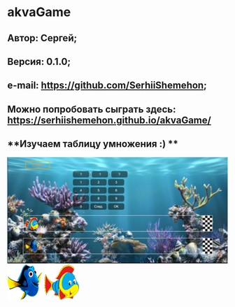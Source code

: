 # akvaGame
**Автор:** Сергей;
---
**Версия:** 0.1.0;
---
**e-mail:** https://github.com/SerhiiShemehon;
---
**Можно попробовать сыграть здесь:** https://serhiishemehon.github.io/akvaGame/
---
**Изучаем таблицу умножения :) **
---
![Image alt](https://github.com/SerhiiShemehon/akvaGame/raw/master/img/1.jpg)
![Image alt](https://github.com/SerhiiShemehon/akvaGame/raw/master/img/player1.png)
![Image alt](https://github.com/SerhiiShemehon/akvaGame/raw/master/img/player2.png)